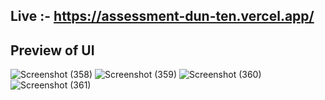## Live :- https://assessment-dun-ten.vercel.app/
## Preview of UI
![Screenshot (358)](https://github.com/user-attachments/assets/0bb6035e-73a5-4ecd-afc3-9558ec73fa38)
![Screenshot (359)](https://github.com/user-attachments/assets/46ed9399-423b-4325-b17f-82cb98c55872)
![Screenshot (360)](https://github.com/user-attachments/assets/185d64c9-a574-4d36-8047-e6a5e095bf56)
![Screenshot (361)](https://github.com/user-attachments/assets/94ad85ff-7d4a-40e4-870f-ebc8547f8ffc)
